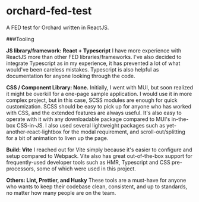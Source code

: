 # orchard-fed-test

A FED test for Orchard written in ReactJS.

###Tooling

**JS library/framework: React + Typescript**
I have more experience with ReactJS more than other FED libraries/frameworks. I've also decided to integrate Typescript as in my experience, it has prevented a lot of what would've been careless mistakes. Typescript is also helpful as documentation for anyone looking through the code.

**CSS / Component Library: None.**
Initially, I went with MUI, but soon realized it might be overkill for a one-page sample application. I would use it in more complex project, but in this case, SCSS modules are enough for quick customization. SCSS should be easy to pick up for anyone who has worked with CSS, and the extended features are always useful. It's also easy to operate with it with any downloadable package compared to MUI's in-the-box CSS-in-JS. I also used several lightweight packages such as yet-another-react-lightbox for the modal requirement, and scroll-out/splitting for a bit of animation to liven up the page.

**Build: Vite**
I reached out for Vite simply because it's easier to configure and setup compared to Webpack. Vite also has great out-of-the-box support for frequently-used developer tools such as HMR, Typescript and CSS pre-processors, some of which were used in this project.

**Others: Lint, Prettier, and Husky**
These tools are a must-have for anyone who wants to keep their codebase clean, consistent, and up to standards, no matter how many people are on the team.
